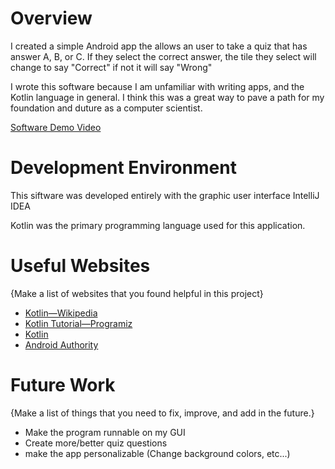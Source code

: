 # Overview

I created a simple Android app the allows an user to take a quiz that has answer A, B, or C. If they select the correct answer, the tile they select will change to say "Correct" if not it will say "Wrong"

I wrote this software because I am unfamiliar with writing apps, and the Kotlin language in general. I think this was a great way to pave a path for my foundation and duture as a computer scientist.


[Software Demo Video](https://youtu.be/sz0yOf44Yi8)

# Development Environment

This siftware was developed entirely with the graphic user interface IntelliJ IDEA

Kotlin was the primary programming language used for this application.

# Useful Websites

{Make a list of websites that you found helpful in this project}
* [Kotlin—Wikipedia](https://en.wikipedia.org/wiki/Kotlin_(programming_language))
* [Kotlin Tutorial—Programiz](https://www.programiz.com/kotlin-programming)
* [Kotlin](https://kotlinlang.org/)
* [Android Authority](https://www.androidauthority.com/kotlin-tutorial-1134289/)

# Future Work

{Make a list of things that you need to fix, improve, and add in the future.}
* Make the program runnable on my GUI
* Create more/better quiz questions
* make the app personalizable (Change background colors, etc...)
